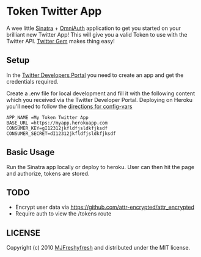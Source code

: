 Token Twitter App
==========

A wee little [Sinatra](http://www.sinatrarb.com) + [OmniAuth](https://github.com/intridea/omniauth/wiki) application to get you started on your brilliant new Twitter App! This will give you a valid Token to use with the Twitter API. [Twitter Gem](http://rdoc.info/gems/twitter) makes thing easy!
 
Setup
-----

In the [Twitter Developers Portal](https://dev.twitter.com) you need to create an app and get the credentials required.

Create a .env file for local development and fill it with the following content which you received via the Twitter Developer Portal. Deploying on Heroku you'll need to follow the [directions for config-vars](https://devcenter.heroku.com/articles/config-vars)

	APP_NAME =My Token Twitter App
	BASE_URL =https://myapp.herokuapp.com
	CONSUMER_KEY=gI12312jkfldfjsldkfjksdf
	CONSUMER_SECRET=dI12312jkfldfjsldkfjksdf


Basic Usage
-----------

Run the Sinatra app locally or deploy to heroku. User can then hit the page and authorize, tokens are stored.


TODO
----

* Encrypt user data via https://github.com/attr-encrypted/attr_encrypted
* Require auth to view the /tokens route


LICENSE
-------

Copyright (c) 2010 [MJFreshyfresh](http://mjfreshyfresh.com/about) and
distributed under the MIT license.